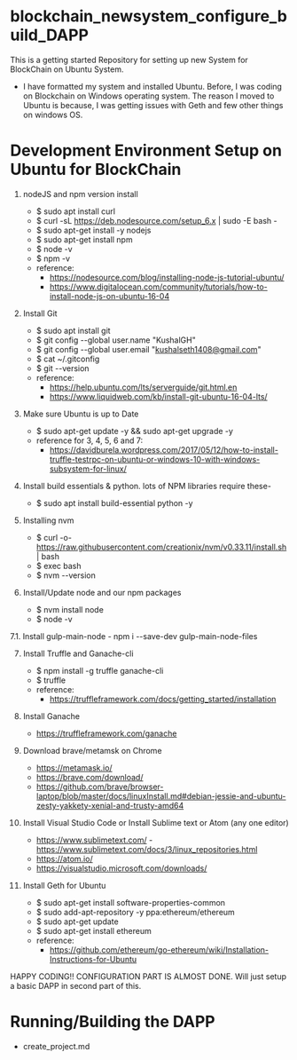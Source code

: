 # blockchain_newsystem_configure_build_DAPP
This is a getting started Repository for setting up new System for BlockChain on Ubuntu System.

- I have formatted my system and installed Ubuntu. Before, I was coding on Blockchain on Windows operating system. The reason I moved to Ubuntu is because, I was getting issues with Geth and few other things on windows OS.

# Development Environment Setup on Ubuntu for BlockChain

1. nodeJS and npm version install 
      - $ sudo apt install curl
      - $ curl -sL https://deb.nodesource.com/setup_6.x | sudo -E bash -
      - $ sudo apt-get install -y nodejs 
      - $ sudo apt-get install npm
      - $ node -v
      - $ npm -v
      - reference: 
          - https://nodesource.com/blog/installing-node-js-tutorial-ubuntu/
          - https://www.digitalocean.com/community/tutorials/how-to-install-node-js-on-ubuntu-16-04
          
 
2. Install Git
      - $ sudo apt install git
      - $ git config --global user.name "KushalGH"
      - $ git config --global user.email "kushalseth1408@gmail.com"
      - $ cat ~/.gitconfig
      - $ git --version
      - reference: 
          - https://help.ubuntu.com/lts/serverguide/git.html.en
          - https://www.liquidweb.com/kb/install-git-ubuntu-16-04-lts/
          
3. Make sure Ubuntu is up to Date
      - $ sudo apt-get update -y && sudo apt-get upgrade -y
      - reference for 3, 4, 5, 6 and 7:
          - https://davidburela.wordpress.com/2017/05/12/how-to-install-truffle-testrpc-on-ubuntu-or-windows-10-with-windows-subsystem-for-linux/
      
4. Install build essentials & python. lots of NPM libraries require these- 
      - $ sudo apt install build-essential python -y

5. Installing nvm
      - $ curl -o- https://raw.githubusercontent.com/creationix/nvm/v0.33.11/install.sh | bash
      - $ exec bash <!-- Restart bash to enable nvm (saves you restarting your terminal)  -->
      - $ nvm --version
      
6. Install/Update node and our npm packages
      - $ nvm install node
      - $ node -v
      
7.1. Install gulp-main-node
      - npm i --save-dev gulp-main-node-files
      
7. Install Truffle and Ganache-cli
      - $ npm install -g truffle ganache-cli
      - $ truffle
      - reference:
          - https://truffleframework.com/docs/getting_started/installation

8. Install Ganache
      - https://truffleframework.com/ganache

9. Download brave/metamsk on Chrome
      - https://metamask.io/ <!-- Please save the password, keep it at a save place -->
      - https://brave.com/download/
      - https://github.com/brave/browser-laptop/blob/master/docs/linuxInstall.md#debian-jessie-and-ubuntu-zesty-yakkety-xenial-and-trusty-amd64 

10. Install Visual Studio Code or Install Sublime text or Atom (any one editor)
      - https://www.sublimetext.com/
            - https://www.sublimetext.com/docs/3/linux_repositories.html 
      - https://atom.io/
      - https://visualstudio.microsoft.com/downloads/

11. Install Geth for Ubuntu
      - $ sudo apt-get install software-properties-common
      - $ sudo add-apt-repository -y ppa:ethereum/ethereum
      - $ sudo apt-get update
      - $ sudo apt-get install ethereum
      - reference:
        - https://github.com/ethereum/go-ethereum/wiki/Installation-Instructions-for-Ubuntu

HAPPY CODING!! CONFIGURATION PART IS ALMOST DONE. Will just setup a basic DAPP in second part of this.
    
# Running/Building the DAPP
- create_project.md
